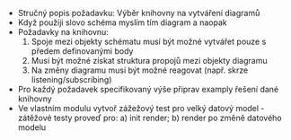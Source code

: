 - Stručný popis požadavku: Výběr knihovny na vytváření diagramů
- Když použiji slovo schéma myslím tím diagram a naopak 
- Požadavky na knihovnu: 
    1. Spoje mezi objekty schématu musí být možné vytvářet pouze s předem definovanými body
    2. Musí být možné získat struktura propojů mezi objekty diagramu  
    3. Na změny diagramu musí být možné reagovat (např. skrze listening/subscribing)
- Pro každý požadavek specifikovaný výše připrav examply řešení dané knihovny
- Ve vlastním modulu vytvoř zážežový test pro velký datový model - zátěžové testy proveď pro: a) init render; b) render po změně datového modelu
